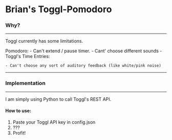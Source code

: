 # Brian's Toggl-Pomodoro



### Why?
---

Toggl currently has some limitations.

Pomodoro:
    - Can't extend / pause timer.
    - Cant' choose different sounds
    - 
Toggl's Time Entries:

    - Can't choose any sort of auditory feedback (like white/pink noise)


---

### Implementation
---

I am simply using Python to call Toggl's REST API.



#### How to use:

1) Paste your Toggl API key in config.json
2) ???
3) Profit!
